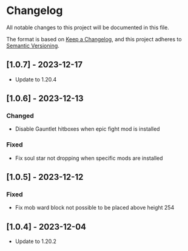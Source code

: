 # Changelog

All notable changes to this project will be documented in this file.

The format is based on [Keep a Changelog](https://keepachangelog.com/en/1.0.0/),
and this project adheres to [Semantic Versioning](https://semver.org/spec/v2.0.0.html).

## [1.0.7] - 2023-12-17

- Update to 1.20.4

## [1.0.6] - 2023-12-13

### Changed

- Disable Gauntlet hitboxes when epic fight mod is installed

### Fixed

- Fix soul star not dropping when specific mods are installed

## [1.0.5] - 2023-12-12

### Fixed

- Fix mob ward block not possible to be placed above height 254

## [1.0.4] - 2023-12-04

- Update to 1.20.2